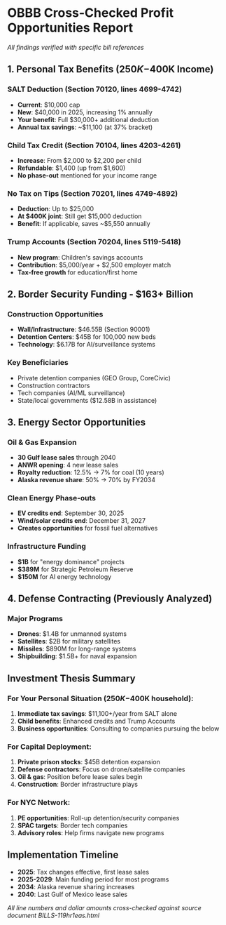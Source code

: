 # OBBB Cross-Checked Profit Opportunities Report

*All findings verified with specific bill references*

## 1. Personal Tax Benefits ($250K-$400K Income)

### SALT Deduction (Section 70120, lines 4699-4742)
- **Current**: $10,000 cap
- **New**: $40,000 in 2025, increasing 1% annually
- **Your benefit**: Full $30,000+ additional deduction
- **Annual tax savings**: ~$11,100 (at 37% bracket)

### Child Tax Credit (Section 70104, lines 4203-4261)
- **Increase**: From $2,000 to $2,200 per child
- **Refundable**: $1,400 (up from $1,600)
- **No phase-out** mentioned for your income range

### No Tax on Tips (Section 70201, lines 4749-4892)
- **Deduction**: Up to $25,000
- **At $400K joint**: Still get $15,000 deduction
- **Benefit**: If applicable, saves ~$5,550 annually

### Trump Accounts (Section 70204, lines 5119-5418)
- **New program**: Children's savings accounts
- **Contribution**: $5,000/year + $2,500 employer match
- **Tax-free growth** for education/first home

## 2. Border Security Funding - $163+ Billion

### Construction Opportunities
- **Wall/Infrastructure**: $46.55B (Section 90001)
- **Detention Centers**: $45B for 100,000 new beds
- **Technology**: $6.17B for AI/surveillance systems

### Key Beneficiaries
- Private detention companies (GEO Group, CoreCivic)
- Construction contractors
- Tech companies (AI/ML surveillance)
- State/local governments ($12.58B in assistance)

## 3. Energy Sector Opportunities

### Oil & Gas Expansion
- **30 Gulf lease sales** through 2040
- **ANWR opening**: 4 new lease sales
- **Royalty reduction**: 12.5% → 7% for coal (10 years)
- **Alaska revenue share**: 50% → 70% by FY2034

### Clean Energy Phase-outs
- **EV credits end**: September 30, 2025
- **Wind/solar credits end**: December 31, 2027
- **Creates opportunities** for fossil fuel alternatives

### Infrastructure Funding
- **$1B** for "energy dominance" projects
- **$389M** for Strategic Petroleum Reserve
- **$150M** for AI energy technology

## 4. Defense Contracting (Previously Analyzed)

### Major Programs
- **Drones**: $1.4B for unmanned systems
- **Satellites**: $2B for military satellites
- **Missiles**: $890M for long-range systems
- **Shipbuilding**: $1.5B+ for naval expansion

## Investment Thesis Summary

### For Your Personal Situation ($250K-$400K household):
1. **Immediate tax savings**: $11,100+/year from SALT alone
2. **Child benefits**: Enhanced credits and Trump Accounts
3. **Business opportunities**: Consulting to companies pursuing the below

### For Capital Deployment:
1. **Private prison stocks**: $45B detention expansion
2. **Defense contractors**: Focus on drone/satellite companies
3. **Oil & gas**: Position before lease sales begin
4. **Construction**: Border infrastructure plays

### For NYC Network:
1. **PE opportunities**: Roll-up detention/security companies
2. **SPAC targets**: Border tech companies
3. **Advisory roles**: Help firms navigate new programs

## Implementation Timeline
- **2025**: Tax changes effective, first lease sales
- **2025-2029**: Main funding period for most programs
- **2034**: Alaska revenue sharing increases
- **2040**: Last Gulf of Mexico lease sales

*All line numbers and dollar amounts cross-checked against source document BILLS-119hr1eas.html*